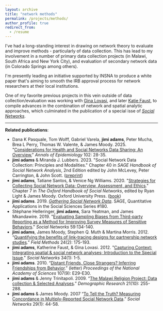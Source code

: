 ```yaml
---
layout: archive
title: "network methods"
permalink: /projects/methods/
author_profile: true
redirect_from:
  - /resume
---
```


I've had a long-standing interest in drawing on network theory to evaluate and improve methods - particularly of data collection. This has lead to my involvement in a number of primary data collection projects (in Malawi, South Africa and New York City), and evaluation of secondary network data (in Colorado Springs among others).

I'm presently leading an initiative supported by INSNA to produce a white paper that's aiming to smooth the IRB approval process for network researchers at their local institutions.

One of my favorite previous projects in this vein outside of data collection/evaluation was working with [Gina Lovasi](https://drexel.edu/dornsife/academics/faculty/Gina%20Lovasi/), and later [Katie Faust](https://www.faculty.uci.edu/profile.cfm?faculty_id=4660), to compile advances in the combination of network and spatial analytic approaches, which culminated in the publication of a special isse of *[Social Networks](https://www.sciencedirect.com/journal/social-networks/vol/34/issue/1)*.

______
**Related publications**:

  - Dana K Pasquale, Tom Wolff, Gabriel Varela, **jimi adams**, Peter Mucha, Brea L Perry, Thomas W. Valente, & James Moody. 2025. "[Considerations for Health and Social Networks Data Sharing: An Overview.](https://www.sciencedirect.com/science/article/pii/S1047279724002862)" *Annals of Epidemiology* 102: 28-35.
  - **jimi adams** & Miranda J. Lubbers. 2023. "Social Network Data Collection: Principles and Modalities." Chapter 40 in *SAGE Handbook of Social Network Analysis*, 2nd Edition edited by John McLevey, Peter Carrington, & John Scott. ([preprint](https://papers.ssrn.com/sol3/papers.cfm?abstract_id=4216936))
  - **jimi adams**, Tatiane Santos, & Venice Ng Williams. 2020. "[Strategies for Collecting Social Network Data: Overview, Assessment, and Ethics](https://osf.io/preprints/socarxiv/zgawf/)." Chapter 7 in *The Oxford Handbook of Social Networks*, edited by Ryan Light & James Moody. Oxford University Press. ([book](https://global.oup.com/academic/product/the-oxford-handbook-of-social-networks-9780190251765))
  - **jimi adams**. 2019. *[Gathering Social Network Data](https://us.sagepub.com/en-us/nam/gathering-social-network-data/book260973)*. SAGE, Quantitative Applications in the Social Sciences Series #180.
  - Stèphane Helleringer, **jimi adams**, Sara Yeatman, and James Mkandawire. 2019. "[Evaluating Sampling Biases from Third-party Reporting as a Method for Improving Survey Measures of Sensitive Behaviors](../files/2019_SN.pdf)." *Social Networks* 59:134-140.
  - **jimi adams**, James Moody, Stephen Q. Muth & Martina Morris. 2012. “[Quantifying the benefits of link-tracing designs for partnership network studies](../files/2012_FM.pdf).” *Field Methods* 24(2): 175-193. 
  - **jimi adams**, Katherine Faust, & Gina Lovasi. 2012. "[Capturing Context: Integrating spatial & social network analyses; Introduction to the Special Issue](../files/2012_SN.pdf)." *Social Networks* 34(1): 1-5.
  - **jimi adams**. 2010. “[Distant Friends, Close Strangers? Inferring Friendships from Behavior](https://www.pnas.org/content/pnas/107/9/E29.full.pdf).” (letter) *Proceedings of the National Academy of Sciences* 107(9): E29-E30.
  - **jimi adams** & Jenny Trinitapoli. 2009. “[The Malawi Religion Project: Data collection & Selected Analyses](http://www.demographic-research.org/volumes/vol21/10/21-10.pdf).” *Demographic Research* 21(10): 255-288.
  - **jimi adams** & James Moody. 2007 “[To Tell the Truth? Measuring Concordance in Multiply-Reported Social Network Data](../files/2007_SN.pdf).” *Social Networks* 29(1): 44-58.